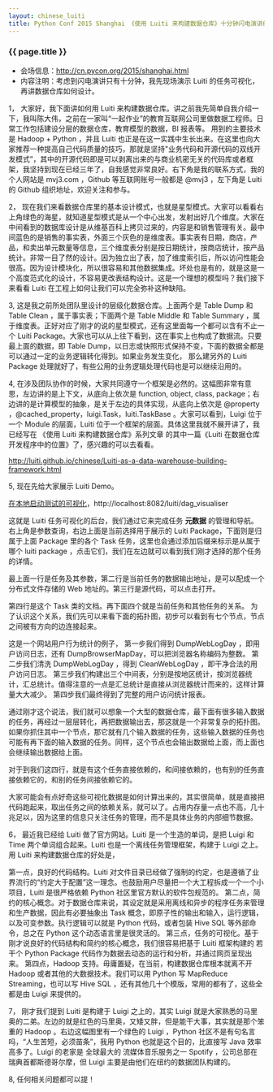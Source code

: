 ```yaml
---
layout: chinese_luiti
title: Python Conf 2015 Shanghai 《使用 Luiti 来构建数据仓库》十分钟闪电演讲纪录
---
```


### {{ page.title }}

* 会场信息：http://cn.pycon.org/2015/shanghai.html
* 内容注明：考虑到闪电演讲只有十分钟，我先现场演示 Luiti 的任务可视化，再讲数据仓库如何设计。

1，
大家好，我下面讲如何用 Luiti
来构建数据仓库。讲之前我先简单自我介绍一下，我叫陈大伟，之前在一家叫“一起作业”的教育互联网公司里做数据工程师。日常工作包括建设分层的数据仓库，教育模型的数据，BI
报表等。 用到的主要技术是 Hadoop + Python ，并且 Luiti
也正是在这一实践中生长出来。在这里也向大家推荐一种提高自己代码质量的技巧，那就是坚持"业务代码和开源代码的双线开发模式”，其中的开源代码即是可以剥离出来的与商业机密无关的代码库或者框架，我坚持到现在已经三年了，自我感觉非常良好。右下角是我的联系方式，我的个人网站是 mvj3.com ，Github 等互联网账号一般都是 @mvj3 ，左下角是 Luiti 的 Github 组织地址，欢迎关注和参与。

2，
现在我们来看数据仓库里的基本设计模式，也就是星型模式。大家可以看看右上角绿色的海星，就知道星型模式是从一个中心出发，发射出好几个维度。大家在中间看到的数据库设计是从维基百科上拷贝过来的，内容是和销售管理有关。最中间蓝色的是销售的事实表，外面三个灰色的是维度表。事实表有日期，商店，产品，和卖出单元数量等信息，三个维度表分别是按日期统计，按商店统计，按产品统计。非常一目了然的设计。因为独立出了表，加了维度索引后，所以访问性能会很高。因为设计模块化，所以很容易和其他数据集成。坏处也是有的，就是这是一个高度范式化的设计，不容易更改表结构设计。这是一个理想的模型吗？我们接下来看看 Luiti 在工程上如何让我们可以完全弥补这种缺陷。

3,
这是我之前所处团队里设计的层级化数据仓库。上面两个是 Table Dump 和 Table
Clean ，属于事实表；下面两个是 Table Middle 和 Table Summary
，属于维度表。正好对应了刚才的说的星型模式，还有这里面每一个都可以含有不止一个 Luiti
Package。大家也可以从上往下看到，这在事实上也构成了数据流。只要最上面的数据，即
Table Dump，以日志或快照形式保持不变，下面的数据全都是可以通过一定的业务逻辑转化得到。如果业务发生变化， 那么建另外的 Luiti Package 处理就好了，有些公用的业务逻辑处理代码也是可以继续沿用的。

4,
在涉及团队协作的时候，大家共同遵守一个框架是必然的。这幅图非常有意思，左边讲的是上下文，从底向上依次是
function, object, class, package；右边讲的是计算模型的抽象，是关于左边的具体实现，从底向上依次是
@property ，@cached_property，luigi.Task，luiti.TaskBase 。大家可以看到，Luigi 位于一个 Module 的层面，Luiti
位于一个框架的层面。具体这里我就不展开讲了，我已经写在 《使用 Luiti 来构建数据仓库》系列文章 的其中一篇《Luiti 在数据仓库开发程序中的位置》了，感兴趣的可以去看看。

http://luiti.github.io/chinese/Luiti-as-a-data-warehouse-building-framework.html

5,
现在先给大家展示 Luiti Demo。

[在本地启动测试的可视化](http://luiti.github.io/document_guide.html#luiti-webui-screenshots)，http://localhost:8082/luiti/dag_visualiser

这就是 Luiti 任务可视化的后台，我们通过它来完成任务 **元数据**
的管理和导航。右上角是参数查询，右边上面是当前选择用于展示的 Luiti
Package，下面则是归属于上面 Package 里的各个 Task
任务，这里也会通过添加后缀来标示是从属于哪个 luiti package
，点击它们，我们在左边就可以看到我们刚才选择的那个任务的详情。

最上面一行是任务及其参数，第二行是当前任务的数据输出地址，是可以配成一个分布式文件存储的
Web 地址的。第三行是源代码，可以点击打开。

第四行是这个 Task 类的文档。再下面四个就是当前任务和其他任务的关系。
为了认识这个关系，我们先可以来看下面的拓扑图，初步可以看到有七个节点，节点之间被有方向的边连接起来。

这是一个网站用户行为统计的例子，
第一步我们得到 DumpWebLogDay ，即用户访问日志，还有 DumpBrowserMapDay，可以把浏览器名称编码为整数。
第二步我们清洗 DumpWebLogDay ，得到 CleanWebLogDay ，即干净合法的用户访问日志。
第三步我们构建出三个中间表，分别是按地区统计，按浏览器统计，汇总统计。值得注意的一点是汇总统计是直接从浏览器统计而来的，这样计算量大大减少。
第四步我们最终得到了完整的用户访问统计报表。

通过刚才这个说法，我们就可以想象一个大型的数据仓库，最下面有很多输入数据的任务，再经过一层层转化，再把数据输出去，那这就是一个非常复杂的拓扑图。如果你抓住其中一个节点，那它就有几个输入数据的任务，这些输入数据的任务也可能有再下面的输入数据的任务。同样，这个节点也会输出数据给上面，而上面也会继续输出数据给上面。

对于到我们这四行，就是有这个任务直接依赖的，和间接依赖的，也有别的任务直接依赖它的，和别的任务间接依赖它的。

大家可能会有点好奇这些可视化数据是如何计算出来的，其实很简单，就是直接把代码跑起来，取出任务之间的依赖关系，就可以了。占用内存量一点也不高，几十兆足以，因为这里的信息只关注任务的管理，而不是具体业务的内部细节数据。

6，
最近我已经给 Luiti 做了官方网站。Luiti 是一个生造的单词，是把 Luigi 和 Time 两个单词组合起来。Luiti 也是一个离线任务管理框架，构建于 Luigi 之上。用 Luiti 来构建数据仓库的好处是，

第一点，良好的代码结构。Luiti 对文件目录已经做了强制的约定，也是遵循了业界流行的“约定大于配置”这一理念。也鼓励用户尽量把一个大工程拆成一个一个小项目，Luiti 是很严格依赖 Python 社区里官方默认的软件包规范的。
第二点，简约的核心概念。对于数据仓库来说，其设定就是采用离线和异步的程序任务来管理和生产数据，因此有必要抽象出 Task 概念，即原子性的输出和输入，运行逻辑，以及可变参数。执行逻辑可以就是 Python 代码，或者包装 Hive SQL 等外部命令，总之在 Python 这个动态语言里是很灵活的。
第三点，任务的可视化。基于刚才说良好的代码结构和简约的核心概念，我们很容易把基于
Luiti 框架构建的 若干个 Python Package 代码作为数据去动态的运行和分析，并通过网页呈现出来。
第四点，Hadoop 支持。毋庸置疑，在当前，构建数据仓库根本就离不开 Hadoop
或者其他的大数据技术。我们可以用 Python 写 MapReduce Streaming，也可以写
Hive SQL ，还有其他几十个模版，常用的都有了，这些全都是由 Luigi 来提供的。

7，
刚才我们提到 Luiti 是构建于 Luigi 之上的，其实 Luigi 就是大家熟悉的马里奥的二弟。左边的就是红色的马里奥，又矮又胖，但是能干大事，其实就是那个笨重的 Hadoop 。右边这幅图里有一个绿色的 Luigi ，Python 社区不是有句名言吗，“人生苦短，必须苗条”，我用 Python 也就是这个目的，比直接写 Java 效率高多了。Luigi 的老家是 全球最大的 流媒体音乐服务之一 Spotify ，公司总部在瑞典首都斯德哥尔摩，但 Luigi 主要是由他们在纽约的数据团队构建的。

8,
任何相关问题都可以提！
